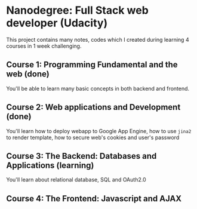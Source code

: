# Nanodegree: Full Stack web developer (Udacity)

This project contains many notes, codes which I created during learning 4 courses in 1 week challenging.

## Course 1: Programming Fundamental and the web (done)
You'll be able to learn many basic concepts in both backend and frontend. 


## Course 2: Web applications and Development (done)
You'll learn how to deploy webapp to Google App Engine, how to use `jina2` to
 render template, how to secure web's cookies and user's password

## Course 3: The Backend: Databases and Applications (learning)
You'll learn about relational database, SQL and OAuth2.0

## Course 4: The Frontend: Javascript and AJAX

